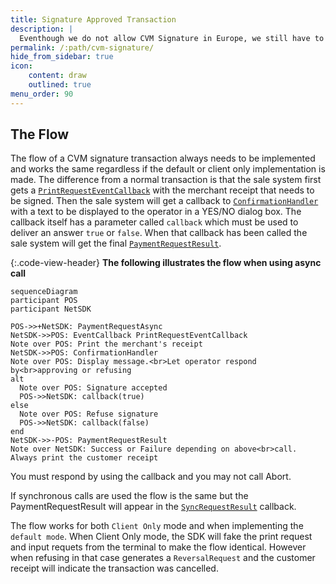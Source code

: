 ```yaml
---
title: Signature Approved Transaction
description: |
  Eventhough we do not allow CVM Signature in Europe, we still have to accept those transactions made with cards from other parts of the world.
permalink: /:path/cvm-signature/
hide_from_sidebar: true
icon:
    content: draw
    outlined: true
menu_order: 90
---
```

## The Flow

The flow of a CVM signature transaction always needs to be implemented and works the same regardless if the default or client only implementation is made. The difference from a normal transaction is that the sale system first gets a [`PrintRequestEventCallback`][printrequesteventcallback] with the merchant receipt that needs to be signed. Then the sale system will get a callback to [`ConfirmationHandler`][confirmationhandler] with a text to be displayed to the operator in a YES/NO dialog box. The callback itself has a parameter called `callback` which must be used to deliver an answer `true` or `false`. When that callback has been called the sale system will get the final [`PaymentRequestResult`][paymentrequestresult].

{:.code-view-header}
**The following illustrates the flow when using async call**

```mermaid
sequenceDiagram
participant POS
participant NetSDK

POS->>+NetSDK: PaymentRequestAsync
NetSDK->>POS: EventCallback PrintRequestEventCallback
Note over POS: Print the merchant's receipt
NetSDK->>POS: ConfirmationHandler 
Note over POS: Display message.<br>Let operator respond by<br>approving or refusing
alt
  Note over POS: Signature accepted
  POS->>NetSDK: callback(true)
else
  Note over POS: Refuse signature
  POS->>NetSDK: callback(false)
end
NetSDK->>-POS: PaymentRequestResult
Note over NetSDK: Success or Failure depending on above<br>call. Always print the customer receipt
```

You must respond by using the callback and you may not call Abort.

If synchronous calls are used the flow is the same but the PaymentRequestResult will appear in the [`SyncRequestResult`][syncrequestresultcallback] callback.

The flow works for both `Client Only` mode and when implementing the `default mode`. When Client Only mode, the SDK will fake the print request and input requets from the terminal to make the flow identical. However when refusing in that case generates a `ReversalRequest` and the customer receipt will indicate the transaction was cancelled.

[printrequesteventcallback]: /pax-terminal/NET/SwpTrmLib/ISwpTrmCallbackInterface/#eventcallback
[confirmationhandler]: /pax-terminal/NET/SwpTrmLib/ISwpTrmCallbackInterface/#confirmationhandler
[paymentrequestresult]: /pax-terminal/NET/includes/paymentrequestresult
[syncrequestresultcallback]: /pax-terminal/NET/SwpTrmLib/ISwpTrmCallbackInterface/#syncrequestresult
